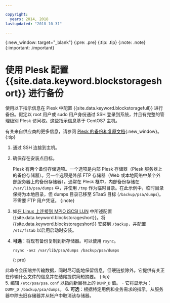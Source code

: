 ```yaml
---

copyright:
  years: 2014, 2018
lastupdated: "2018-10-31"

---
```

{:new_window: target="_blank"}
{:pre: .pre}
{:tip: .tip}
{:note: .note}
{:important: .important}

# 使用 Plesk 配置 {{site.data.keyword.blockstorageshort}} 进行备份

使用以下指示信息在 Plesk 中配置 {{site.data.keyword.blockstoragefull}} 进行备份。假定以 root 用户或 sudo 用户身份通过 SSH 登录到系统，并且有完整的管理级别 Plesk 访问权。这些指示信息基于 CentOS7 主机。

有关来自供应商的更多信息，请参阅 [Plesk 的备份和复原文档](https://docs.plesk.com/en-US/12.5/administrator-guide/backing-up-and-restoration.59256/){:new_window}。
{:tip}

1. 通过 SSH 连接到主机。
2. 确保存在安装点目标。

   Plesk 有两个备份存储选项。一个选项是内部 Plesk 存储器（Plesk 服务器上的备份存储器）。另一个选项是外部 FTP 存储器（Web 或本地网络中某个外部服务器上的备份存储器）。通常在 Plesk 框中，内部备份存储在 `/var/lib/psa/dumps` 中，并使用 `/tmp` 作为临时目录。在此示例中，临时目录保持为本地目录，但 dumps 目录已移至 STaaS 目标 (`/backup/psa/dumps`)。不需要 FTP 用户凭证。
   {:note}   
3. 如[在 Linux 上连接到 MPIO iSCSI LUN](accessing_block_storage_linux.html) 中所述配置 {{site.data.keyword.blockstorageshort}}。将 {{site.data.keyword.blockstorageshort}} 安装到 `/backup`，并配置 `/etc/fstab` 以启用启动时安装。
4. **可选**：将现有备份复制到新存储器。可以使用 `rsync`。
   ```
   rsync -avz /var/lib/psa/dumps /backup/psa/dumps
   ```
   {: pre}

此命令会压缩并传输数据，同时尽可能地保留信息，但硬链接除外。它提供有关正在传输什么文件的信息并在结尾提供简短摘要。
    {:tip}    
5. 编辑 `/etc/psa/psa.conf` 以指向新目标上的 `DUMP_D` 值。
    - 它将显示为：`DUMP_D /backup/psa/dumps`。
6. **可选**：根据特定用例和业务需求的指示，从服务器中除去旧存储器并从帐户中取消该存储器。
